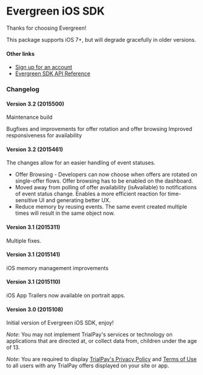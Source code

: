 Evergreen iOS SDK
================

Thanks for choosing Evergreen!

This package supports iOS 7+, but will degrade gracefully in older versions.

#### Other links

- [Sign up for an account](https://merchant.trialpay.com/register/?t=mb)
- [Evergreen SDK API Reference](http://help.trialpay.com/docs3/iOS/index.html)

### Changelog

#### Version 3.2 (2015500)

Maintenance build

Bugfixes and improvements for offer rotation and offer browsing
Improved responsiveness for availability

#### Version 3.2 (2015461)

The changes allow for an easier handling of event statuses. 

* Offer Browsing - Developers can now choose when offers are rotated on single-offer flows. Offer browsing has to be enabled on the dashboard.
* Moved away from polling of offer availability (isAvailable) to notifications of event status change. Enables a more efficient reaction for time-sensitive UI and generating better UX.
* Reduce memory by reusing events. The same event created multiple times will result in the same object now.

#### Version 3.1 (2015311)

Multiple fixes.

#### Version 3.1 (2015141)

iOS memory management improvements

#### Version 3.1 (2015110)

iOS App Trailers now available on portrait apps.

#### Version 3.0 (2015108)

Initial version of Evergreen iOS SDK, enjoy!

*Note*: You may not implement TrialPay's services or technology on applications that are directed at, or collect data from, children under the age of 13.

*Note*: You are required to display [TrialPay's Privacy Policy](http://www.trialpay.com/legal/privacy-policy/) and [Terms of Use](http://www.trialpay.com/legal/terms/) to all users with any TrialPay offers displayed on your site or app.


